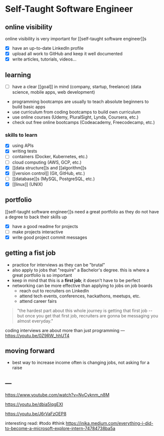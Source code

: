# Self-Taught Software Engineer

## online visibility

online visibility is very important for [[self-taught software engineer]]s

- [x] have an up-to-date LinkedIn profile
- [x] upload all work to GitHub and keep it well documented
- [x] write articles, tutorials, videos...

## learning

- [ ] have a clear [[goal]] in mind (company, startup, freelance) (data science, mobile apps, web development)
- programming bootcamps are usually to teach absolute beginners to build basic apps
- use curriculum from coding bootcamps to build own curriculum
- use online courses (Udemy, PluralSight, Lynda, Coursera, etc.)
- check out free online bootcamps (Codeacademy, Freecodecamp, etc.)

### skills to learn

- [x] using APIs
- [x] writing tests
- [ ] containers (Docker, Kubernetes, etc.)
- [ ] cloud computing (AWS, GCP, etc.)
- [x] [[data structure]]s and [[algorithm]]s
- [x] [[version control]] (Git, GitHub, etc.)
- [ ] [[database]]s (MySQL, PostgreSQL, etc.)
- [x] [[linux]] (UNIX)

## portfolio

[[self-taught software engineer]]s need a great portfolio as they do not have a degree to back their skills up

- [x] have a good readme for projects
- [ ] make projects interactive
- [x] write good project commit messages

## getting a fist job

- practice for interviews as they can be "brutal"
- also apply to jobs that "require" a Bachelor's degree. this is where a great portfolio is so important
- keep in mind that this is a **first job**; it doesn't have to be perfect
- networking can be more effective than applying to jobs on job boards
  - reach out to recruiters on LinkedIn
  - attend tech events, conferences, hackathons, meetups, etc.
  - attend career fairs

> "the hardest part about this whole journey is getting that first job -- but once you get that first job, recruiters are gonna be messaging you almost everyday."

coding interviews are about more than just programming &mdash; <https://youtu.be/0Z9RW_hhUT4>

## moving forward

- best way to increase income often is changing jobs, not asking for a raise

## &mdash;

<https://www.youtube.com/watch?v=NyCyknm_n8M>

<https://youtu.be/dbia5lqgEXI>

<https://youtu.be/J6rVaFzOEP8>

interesting read: #todo #think <https://inika.medium.com/everything-i-did-to-become-a-microsoft-explore-intern-74784738ba5a>
